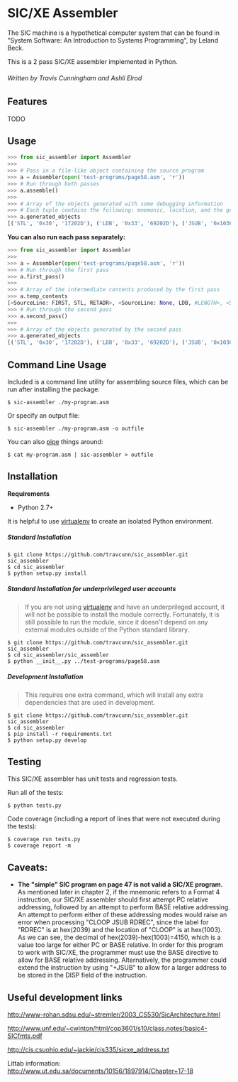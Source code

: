 SIC/XE Assembler
================

The SIC machine is a hypothetical computer system that can be found in "System Software: An Introduction to Systems Programming", by Leland Beck.

This is a 2 pass SIC/XE assembler implemented in Python.

###### Written by Travis Cunningham and Ashli Elrod


Features
--------
TODO


Usage
-----
```python
>>> from sic_assembler import Assembler
>>>
>>> # Pass in a file-like object containing the source program
>>> a = Assembler(open('test-programs/page58.asm', 'r'))
>>> # Run through both passes
>>> a.assemble()
>>>
>>> # Array of the objects generated with some debugging information
>>> # Each tuple contains the following: mnemonic, location, and the generated instruction
>>> a.generated_objects
[('STL', '0x30', '17202D'), ('LDB', '0x33', '69202D'), ('JSUB', '0x1036', '4B101036'), ('LDA', '0x33', '032026'), ('COMP', '0', '290000'), ('JEQ', '0x1a', '332007'), ('JSUB', '0x105d', '4B10105D'), ('J', '0x6', '3F2FEC'), ('LDA', '0x2d', '032010'), ('STA', '0x36', '0F2016'), ('LDA', '3', '010003'), ('STA', '0x33', '0F200D'), ('JSUB', '0x105d', '4B10105D'), ('J', '0x30', '3E2003'), ('BYTE', "C'EOF'", '454f46'), ('CLEAR', ('X', None), 'B410'), ('CLEAR', ('A', None), 'B400'), ('CLEAR', ('S', None), 'B440'), ('LDT', '1000', '75101000'), ('TD', '0x105c', 'E32019'), ('JEQ', '0x1040', '332FFA'), ('RD', '0x105c', 'DB2013'), ('COMPR', ('A', 'S'), 'A004'), ('JEQ', '0x1056', '332008'), ('STCH', '0x36', '57C003'), ('TIXR', ('T', None), 'B850'), ('JLT', '0x1040', '3B2FEA'), ('STX', '0x33', '134000'), ('RSUB', 0, '4F0000'), ('BYTE', "X'F1'", 'F1'), ('CLEAR', ('X', None), 'B410'), ('LDT', '0x33', '774000'), ('TD', '0x1076', 'E32011'), ('JEQ', '0x1062', '332FFA'), ('LDCH', '0x36', '53C003'), ('WD', '0x1076', 'DF2008'), ('TIXR', ('T', None), 'B850'), ('JLT', '0x1062', '3B2FEF'), ('RSUB', 0, '4F0000'), ('BYTE', "X'05'", '05')]
```

**You can also run each pass separately:**
```python
>>> from sic_assembler import Assembler
>>>
>>> a = Assembler(open('test-programs/page58.asm', 'r'))
>>> # Run through the first pass
>>> a.first_pass()
>>>
>>> # Array of the intermediate contents produced by the first pass
>>> a.temp_contents
[<SourceLine: FIRST, STL, RETADR>, <SourceLine: None, LDB, #LENGTH>, <SourceLine: None, BASE, LENGTH>, <SourceLine: CLOOP, +JSUB, RDREC>, <SourceLine: None, LDA, LENGTH>, <SourceLine: None, COMP, #0>, <SourceLine: None, JEQ, ENDFIL>, <SourceLine: None, +JSUB, WRREC>, <SourceLine: None, J, CLOOP>, <SourceLine: ENDFIL, LDA, EOF>, <SourceLine: None, STA, BUFFER>, <SourceLine: None, LDA, #3>, <SourceLine: None, STA, LENGTH>, <SourceLine: None, +JSUB, WRREC>, <SourceLine: None, J, @RETADR>, <SourceLine: EOF, BYTE, C'EOF'>, <SourceLine: RETADR, RESW, 1>, <SourceLine: LENGTH, RESW, 1>, <SourceLine: BUFFER, RESB, 4096>, <SourceLine: RDREC, CLEAR, X>, <SourceLine: None, CLEAR, A>, <SourceLine: None, CLEAR, S>, <SourceLine: None, +LDT, #4096>, <SourceLine: RLOOP, TD, INPUT>, <SourceLine: None, JEQ, RLOOP>, <SourceLine: None, RD, INPUT>, <SourceLine: None, COMPR, A,S>, <SourceLine: None, JEQ, EXIT>, <SourceLine: None, STCH, BUFFER,X>, <SourceLine: None, TIXR, T>, <SourceLine: None, JLT, RLOOP>, <SourceLine: EXIT, STX, LENGTH>, <SourceLine: None, RSUB, None>, <SourceLine: INPUT, BYTE, X'F1'>, <SourceLine: WRREC, CLEAR, X>, <SourceLine: None, LDT, LENGTH>, <SourceLine: WLOOP, TD, OUTPUT>, <SourceLine: None, JEQ, WLOOP>, <SourceLine: None, LDCH, BUFFER,X>, <SourceLine: None, WD, OUTPUT>, <SourceLine: None, TIXR, T>, <SourceLine: None, JLT, WLOOP>, <SourceLine: None, RSUB, None>, <SourceLine: OUTPUT, BYTE, X'05'>]
>>> # Run through the second pass
>>> a.second_pass()
>>>
>>> # Array of the objects generated by the second pass
>>> a.generated_objects
[('STL', '0x30', '17202D'), ('LDB', '0x33', '69202D'), ('JSUB', '0x1036', '4B101036'), ('LDA', '0x33', '032026'), ('COMP', '0', '290000'), ('JEQ', '0x1a', '332007'), ('JSUB', '0x105d', '4B10105D'), ('J', '0x6', '3F2FEC'), ('LDA', '0x2d', '032010'), ('STA', '0x36', '0F2016'), ('LDA', '3', '010003'), ('STA', '0x33', '0F200D'), ('JSUB', '0x105d', '4B10105D'), ('J', '0x30', '3E2003'), ('BYTE', "C'EOF'", '454f46'), ('CLEAR', ('X', None), 'B410'), ('CLEAR', ('A', None), 'B400'), ('CLEAR', ('S', None), 'B440'), ('LDT', '1000', '75101000'), ('TD', '0x105c', 'E32019'), ('JEQ', '0x1040', '332FFA'), ('RD', '0x105c', 'DB2013'), ('COMPR', ('A', 'S'), 'A004'), ('JEQ', '0x1056', '332008'), ('STCH', '0x36', '57C003'), ('TIXR', ('T', None), 'B850'), ('JLT', '0x1040', '3B2FEA'), ('STX', '0x33', '134000'), ('RSUB', 0, '4F0000'), ('BYTE', "X'F1'", 'F1'), ('CLEAR', ('X', None), 'B410'), ('LDT', '0x33', '774000'), ('TD', '0x1076', 'E32011'), ('JEQ', '0x1062', '332FFA'), ('LDCH', '0x36', '53C003'), ('WD', '0x1076', 'DF2008'), ('TIXR', ('T', None), 'B850'), ('JLT', '0x1062', '3B2FEF'), ('RSUB', 0, '4F0000'), ('BYTE', "X'05'", '05')]
```


Command Line Usage
------------------
Included is a command line utility for assembling source files, which can be run after installing the package:

    $ sic-assembler ./my-program.asm
    
Or specify an output file:

    $ sic-assembler ./my-program.asm -o outfile
    
You can also [pipe](http://www.linfo.org/pipes.html) things around:

    $ cat my-program.asm | sic-assembler > outfile


Installation
------------

**Requirements**

- Python 2.7+

It is helpful to use [virtualenv](http://www.virtualenv.org/en/latest/) to create an isolated Python environment.

##### Standard Installation

    $ git clone https://github.com/travcunn/sic_assembler.git sic_assembler
    $ cd sic_assembler
    $ python setup.py install
    
##### Standard Installation for underprivileged user accounts
> If you are not using [virtualenv](http://www.virtualenv.org/en/latest/) and have an underprileged account, it will not be possible to install the module correctly. Fortunately, it is still possible to run the module, since it doesn't depend on any external modules outside of the Python standard library.

    $ git clone https://github.com/travcunn/sic_assembler.git sic_assembler
    $ cd sic_assembler/sic_assembler
    $ python __init__.py ../test-programs/page58.asm
    
##### Development Installation
> This requires one extra command, which will install any extra dependencies that are used in development.

    $ git clone https://github.com/travcunn/sic_assembler.git sic_assembler
    $ cd sic_assembler
    $ pip install -r requirements.txt
    $ python setup.py develop


Testing
-------
This SIC/XE assembler has unit tests and regression tests.

Run all of the tests:

    $ python tests.py
    
Code coverage (including a report of lines that were not executed during the tests):

    $ coverage run tests.py
    $ coverage report -m
    
    
Caveats:
--------
- __The "simple" SIC program on page 47 is not valid a SIC/XE program.__ As mentioned later in chapter 2, if the mnemonic refers to a Format 4 instruction, our SIC/XE assembler should first attempt PC relative addressing, followed by an attempt to perform BASE relative addressing. An attempt to perform either of these addressing modes would raise an error when processing "CLOOP   JSUB   RDREC", since the label for "RDREC" is at hex(2039) and the location of "CLOOP" is at hex(1003). As we can see, the decimal of hex(2039)-hex(1003)=4150, which is a value too large for either PC or BASE relative. In order for this program to work with SIC/XE, the programmer must use the BASE directive to allow for BASE relative addressing. Alternatively, the programmer could extend the instruction by using "+JSUB" to allow for a larger address to be stored in the DISP field of the instruction.


Useful development links
------------------------

http://www-rohan.sdsu.edu/~stremler/2003_CS530/SicArchitecture.html

http://www.unf.edu/~cwinton/html/cop3601/s10/class.notes/basic4-SICfmts.pdf

http://cis.csuohio.edu/~jackie/cis335/sicxe_address.txt

Littab information: 
http://www.ut.edu.sa/documents/10156/1897914/Chapter+17-18
